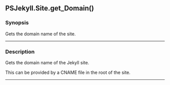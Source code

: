 PSJekyll.Site.get_Domain()
--------------------------

### Synopsis
Gets the domain name of the site.

---

### Description

Gets the domain name of the Jekyll site.  

This can be provided by a CNAME file in the root of the site.

---
